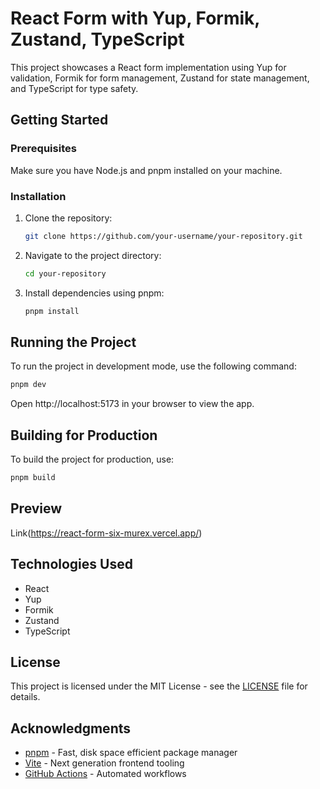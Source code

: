 # React Form with Yup, Formik, Zustand, TypeScript

This project showcases a React form implementation using Yup for validation, Formik for form management, Zustand for state management, and TypeScript for type safety.

## Getting Started

### Prerequisites

Make sure you have Node.js and pnpm installed on your machine.

### Installation

1. Clone the repository:

   ```bash
   git clone https://github.com/your-username/your-repository.git
   ```

2. Navigate to the project directory:

   ```bash
   cd your-repository
   ```

3. Install dependencies using pnpm:

   ```bash
   pnpm install
   ```

## Running the Project

To run the project in development mode, use the following command:

```bash
pnpm dev
```

Open http://localhost:5173 in your browser to view the app.

## Building for Production

To build the project for production, use:

```bash
pnpm build
```

## Preview

Link(https://react-form-six-murex.vercel.app/)

## Technologies Used

- React
- Yup
- Formik
- Zustand
- TypeScript

## License

This project is licensed under the MIT License - see the [LICENSE](./LICENSE) file for details.

## Acknowledgments

- [pnpm](https://pnpm.io/) - Fast, disk space efficient package manager
- [Vite](https://vitejs.dev/) - Next generation frontend tooling
- [GitHub Actions](https://github.com/features/actions) - Automated workflows

